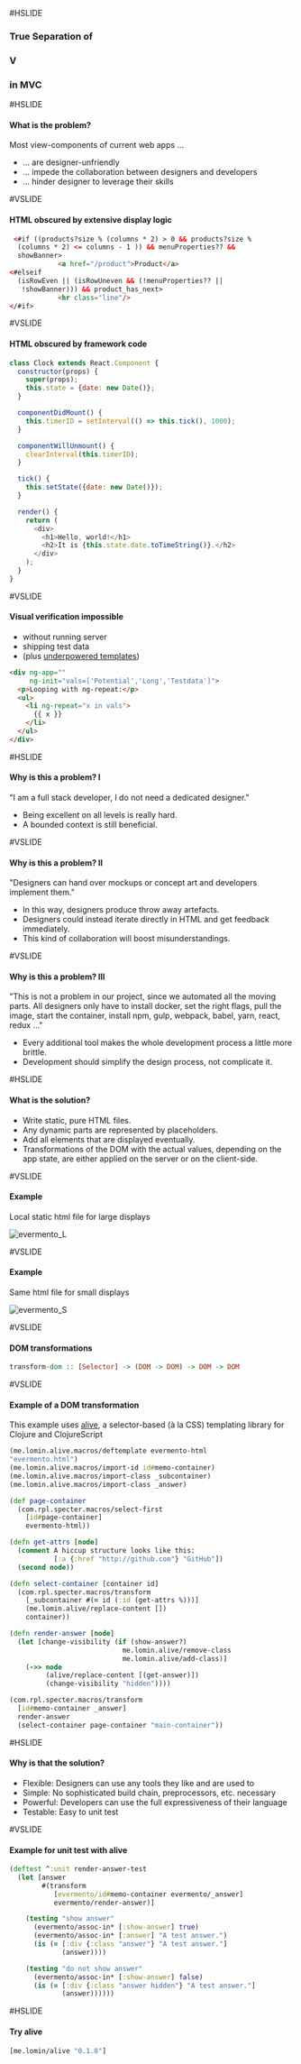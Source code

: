 #HSLIDE

### True Separation of
### V
### in MVC

#HSLIDE

#### What is the problem?

Most view-components of current web apps ...
- ... are designer-unfriendly <!-- .element: class="fragment" -->
- ... impede the collaboration between designers and developers <!-- .element: class="fragment" -->
- ... hinder designer to leverage their skills <!-- .element: class="fragment" -->

#VSLIDE

#### HTML obscured by extensive display logic
```HTML
 <#if ((products?size % (columns * 2) > 0 && products?size %
  (columns * 2) <= columns - 1 )) && menuProperties?? &&
  showBanner>
            <a href="/product">Product</a>
<#elseif
  (isRowEven || (isRowUneven && (!menuProperties?? ||
   !showBanner))) && product_has_next>
            <hr class="line"/>
</#if>
```

#VSLIDE

#### HTML obscured by framework code 

```JavaScript
class Clock extends React.Component {
  constructor(props) {
    super(props);
    this.state = {date: new Date()};
  }

  componentDidMount() {
    this.timerID = setInterval(() => this.tick(), 1000);
  }

  componentWillUnmount() {
    clearInterval(this.timerID);
  }

  tick() {
    this.setState({date: new Date()});
  }

  render() {
    return (
      <div>
        <h1>Hello, world!</h1>
        <h2>It is {this.state.date.toTimeString()}.</h2>
      </div>
    );
  }
}
```

#VSLIDE

#### Visual verification impossible
- without running server <!-- .element: class="fragment" -->
- shipping test data  <!-- .element: class="fragment" -->
- (plus [underpowered templates](http://2013.jsconf.eu/speakers/pete-hunt-react-rethinking-best-practices.html))  <!-- .element: class="fragment" -->
```HTML
<div ng-app=""
     ng-init="vals=['Potential','Long','Testdata']">
  <p>Looping with ng-repeat:</p>
  <ul>
    <li ng-repeat="x in vals">
      {{ x }}
    </li>
  </ul>
</div>
```

#HSLIDE

#### Why is this a problem? I

"I am a full stack developer, I do not need a dedicated designer."

- Being excellent on all levels is really hard.   <!-- .element: class="fragment" -->
- A bounded context is still beneficial.   <!-- .element: class="fragment" -->

#VSLIDE

#### Why is this a problem? II

"Designers can hand over mockups or concept art and developers implement them."

- In this way, designers produce throw away artefacts. <!-- .element: class="fragment" -->
- Designers could instead iterate directly in HTML and get feedback immediately.    <!-- .element: class="fragment" -->
- This kind of collaboration will boost misunderstandings.  <!-- .element: class="fragment" -->

#VSLIDE

#### Why is this a problem? III

"This is not a problem in our project, since we automated all the moving parts. All designers only have to install docker, set the right flags, pull the image, start the container, install npm, gulp, webpack, babel, yarn, react, redux ..."

- Every additional tool makes the whole development process a little more brittle. <!-- .element: class="fragment" -->
- Development should simplify the design process, not complicate it. <!-- .element: class="fragment" -->

#HSLIDE

#### What is the solution?

- Write static, pure HTML files.
- Any dynamic parts are represented by placeholders.
- Add all elements that are displayed eventually.
- Transformations of the DOM with the actual values, depending on the app state, are either applied on the server or on the client-side.

#VSLIDE

#### Example

Local static html file for large displays

![evermento_L](docs/evermento_L.png)

#VSLIDE

#### Example

Same html file for small displays

![evermento_S](docs/evermento_S.png)

#VSLIDE

#### DOM transformations

```Haskell
transform-dom :: [Selector] -> (DOM -> DOM) -> DOM -> DOM
```

#VSLIDE

#### Example of a DOM transformation

This example uses [alive](https://github.com/lomin/alive), a selector-based (à la CSS) templating library for Clojure and ClojureScript

```Clojure
(me.lomin.alive.macros/deftemplate evermento-html
"evermento.html")
(me.lomin.alive.macros/import-id id#memo-container)
(me.lomin.alive.macros/import-class _subcontainer)
(me.lomin.alive.macros/import-class _answer)

(def page-container
  (com.rpl.specter.macros/select-first
    [id#page-container]
    evermento-html))

(defn get-attrs [node]
  (comment A hiccup structure looks like this:
           [:a {:href "http://github.com"} "GitHub"])
  (second node))

(defn select-container [container id]
  (com.rpl.specter.macros/transform
    [_subcontainer #(= id (:id (get-attrs %)))]
    (me.lomin.alive/replace-content [])
    container))

(defn render-answer [node]
  (let [change-visibility (if (show-answer?)
                            me.lomin.alive/remove-class
                            me.lomin.alive/add-class)]
    (->> node
         (alive/replace-content [(get-answer)])
         (change-visibility "hidden"))))

(com.rpl.specter.macros/transform
  [id#memo-container _answer]
  render-answer
  (select-container page-container "main-container"))
```

#HSLIDE

#### Why is that the solution?

 - Flexible: Designers can use any tools they like and are used to <!-- .element: class="fragment" -->
 - Simple: No sophisticated build chain, preprocessors, etc. necessary <!-- .element: class="fragment" -->
 - Powerful: Developers can use the full expressiveness of their language <!-- .element: class="fragment" -->
 - Testable: Easy to unit test  <!-- .element: class="fragment" -->

#VSLIDE

#### Example for unit test with alive
```Clojure
(deftest ^:unit render-answer-test
  (let [answer
        #(transform
           [evermento/id#memo-container evermento/_answer]
           evermento/render-answer)]

    (testing "show answer"
      (evermento/assoc-in* [:show-answer] true)
      (evermento/assoc-in* [:answer] "A test answer.")
      (is (= [:div {:class "answer"} "A test answer."]
             (answer))))

    (testing "do not show answer"
      (evermento/assoc-in* [:show-answer] false)
      (is (= [:div {:class "answer hidden"} "A test answer."]
             (answer))))))
```

#HSLIDE

#### Try alive

```Clojure
[me.lomin/alive "0.1.0"]
```


